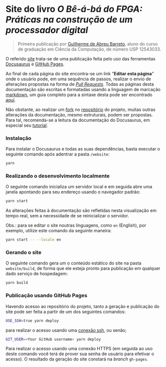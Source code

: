 # Site do livro *O Bê-á-bá do FPGA: Práticas na construção de um processador digital*

> Primeira publicação por [Guilherme de Abreu Barreto](https://github.com/de-abreu/), aluno do curso de graduação em Ciência da Computação, de número USP 12543033.

O referido [site](https://de-abreu.github.io/be-a-ba) trata-se de uma publicação feita pelo uso das ferramentas [Docusaurus](https://docusaurus.io/) e [GitHub Pages](https://pages.github.com/).

Ao final de cada página do site encontra-se um link "**Editar esta página**" onde o usuário pode, em uma sequência de passos, realizar o envio de alterações propostas na forma de [*Pull Requests*](https://docs.github.com/pt/pull-requests). Todas as páginas desta documentação são escritas e formatadas usando a linguagem de marcação [markdown](https://www.markdownguide.org), um guia completo para a sintaxe desta pode ser encontrado [aqui](https://www.markdownguide.org/basic-syntax/).

Não obstante, ao realizar um [fork](https://docs.github.com/pt/pull-requests/collaborating-with-pull-requests/working-with-forks/fork-a-repo) no [repositório](https://github.com/de-abreu/Processador-ICMC) do projeto, muitas outras alterações da documentação, mesmo estruturais, podem ser propostas. Para tal, recomenda-se a leitura da documentação do Docusaurus, em especial seu [tutorial](https://docusaurus.io/docs#fast-track).
### Instalação

Para instalar o Docusaurus e todas as suas dependências, basta executar o seguinte comando após adentrar a pasta `/website`:

```sh
yarn
```

### Realizando o desenvolvimento localmente

O seguinte comando inicializa um servidor local e em seguida abre uma janela apontando para seu endereço usando o navegador padrão:

```sh
yarn start
```

As alterações feitas à documentação são refletidas nesta visualização em tempo real, sem a necessidade de se reinicializar o servidor.

Obs.: para se editar o site noutras linguagens, como `en` (English), por exemplo, utilize este comando da seguinte maneira:

```sh
yarn start -- --locale en
```

### Gerando o site

O seguinte comando gera um o conteúdo estático do site na pasta `website/build`, de forma que ele esteja pronto para publicação em qualquer dado serviço de hospedagem:
```sh
yarn build
```

### Publicação usando GitHub Pages

Havendo acesso ao repositório do projeto, tanto a geração e publicação do site pode ser feita a partir de um dos seguintes comandos:

```sh
USE_SSH=true yarn deploy
```

para realizar o acesso usando uma [conexão ssh](https://docs.github.com/pt/authentication/connecting-to-github-with-ssh), ou senão;

```sh
GIT_USER=<Your GitHub username> yarn deploy
```

Para realizar o acesso usando uma conexão HTTPS (em seguida ao uso deste comando você terá de prover sua senha de usuário para efetivar o acesso). O resultado da geração do site constará na *branch* `gh-pages`.
